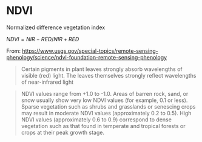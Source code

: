 # NDVI

Normalized difference vegetation index

$NDVI = NIR - RED / NIR + RED$


From: https://www.usgs.gov/special-topics/remote-sensing-phenology/science/ndvi-foundation-remote-sensing-phenology

> Certain pigments in plant leaves strongly absorb wavelengths of visible (red) light. The leaves themselves strongly reflect wavelengths of near-infrared light

> NDVI values range from +1.0 to -1.0. Areas of barren rock, sand, or snow usually show very low NDVI values (for example, 0.1 or less). Sparse vegetation such as shrubs and grasslands or senescing crops may result in moderate NDVI values (approximately 0.2 to 0.5). High NDVI values (approximately 0.6 to 0.9) correspond to dense vegetation such as that found in temperate and tropical forests or crops at their peak growth stage.